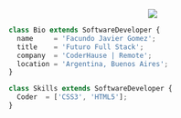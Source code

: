 <p align="center">
  <img src="https://github.com/thompsonemerson/thompsonemerson/raw/master/cover-thompson.png" />
</p>

```js
class Bio extends SoftwareDeveloper {
  name     = 'Facundo Javier Gomez';
  title    = 'Futuro Full Stack';
  company  = 'CoderHause | Remote';
  location = 'Argentina, Buenos Aires';
}

class Skills extends SoftwareDeveloper {
  Coder  = ['CSS3', 'HTML5'];
}
```
